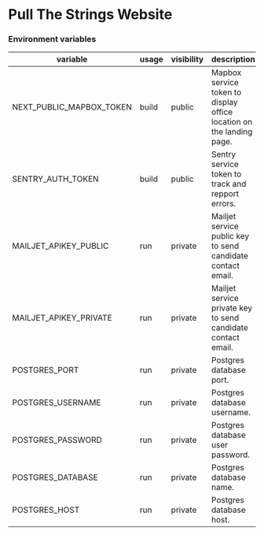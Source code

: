 # Pull The Strings Website

### Environment variables

| variable                 | usage | visibility | description                                                          |
|--------------------------|-------|------------|----------------------------------------------------------------------|
| NEXT_PUBLIC_MAPBOX_TOKEN | build | public     | Mapbox service token to display office location on the landing page. |
| SENTRY_AUTH_TOKEN        | build | public     | Sentry service token to track and repport errors.                    |
| MAILJET_APIKEY_PUBLIC    | run   | private    | Mailjet service public key to send candidate contact email.          |
| MAILJET_APIKEY_PRIVATE   | run   | private    | Mailjet service private key to send candidate contact email.         |
| POSTGRES_PORT            | run   | private    | Postgres database port.                                              |
| POSTGRES_USERNAME        | run   | private    | Postgres database username.                                          |
| POSTGRES_PASSWORD        | run   | private    | Postgres database user password.                                     |
| POSTGRES_DATABASE        | run   | private    | Postgres database name.                                              |
| POSTGRES_HOST            | run   | private    | Postgres database host.                                              |
